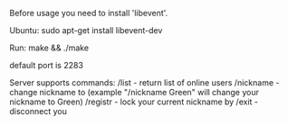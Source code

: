 Before usage you need to install 'libevent'.

Ubuntu:
sudo apt-get install libevent-dev

Run:
make && ./make <port>

default port is 2283


Server supports commands:
/list - return list of online users
/nickname <nickname> - change nickname to <nickname> (example "/nickname Green" will change your nickname to Green)
/registr <password> - lock your current nickname by <password>
/exit - disconnect you
